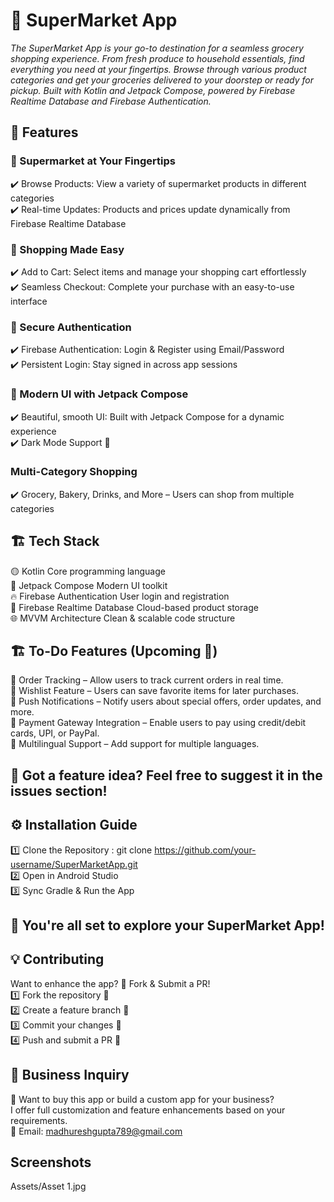 # 🛒 SuperMarket App
_The SuperMarket App is your go-to destination for a seamless grocery shopping experience. From fresh produce to household essentials, find everything you need at your fingertips. Browse through various product categories and get your groceries delivered to your doorstep or ready for pickup. Built with Kotlin and Jetpack Compose, powered by Firebase Realtime Database and Firebase Authentication._

## 🚀 Features
### 🏪 Supermarket at Your Fingertips
✔️ Browse Products: View a variety of supermarket products in different categories <br />
✔️ Real-time Updates: Products and prices update dynamically from Firebase Realtime Database<br />

### 🛒 Shopping Made Easy
✔️ Add to Cart: Select items and manage your shopping cart effortlessly <br />
✔️ Seamless Checkout: Complete your purchase with an easy-to-use interface <br />

### 🔐 Secure Authentication
✔️ Firebase Authentication: Login & Register using Email/Password <br />
✔️ Persistent Login: Stay signed in across app sessions <br />

### 🎨 Modern UI with Jetpack Compose <br />
✔️ Beautiful, smooth UI: Built with Jetpack Compose for a dynamic experience<br />
✔️ Dark Mode Support 🌙

 ### Multi-Category Shopping
✔️ Grocery, Bakery, Drinks, and More – Users can shop from multiple categories<br />


## 🏗️ Tech Stack
🟡 Kotlin	Core programming language <br />
🎨 Jetpack Compose	Modern UI toolkit<br />
🔥 Firebase Authentication	User login and registration<br />
💾 Firebase Realtime Database	Cloud-based product storage<br />
🌐 MVVM Architecture	Clean & scalable code structure<br />

## 🏗️ To-Do Features (Upcoming 🚀)
🔲 Order Tracking – Allow users to track current orders in real time.<br />
🔲 Wishlist Feature – Users can save favorite items for later purchases.<br />
🔲 Push Notifications – Notify users about special offers, order updates, and more.<br />
🔲 Payment Gateway Integration – Enable users to pay using credit/debit cards, UPI, or PayPal.<br />
🔲 Multilingual Support – Add support for multiple languages.<br />

## 📌 Got a feature idea? Feel free to suggest it in the issues section!

## ⚙️ Installation Guide
1️⃣ Clone the Repository : git clone https://github.com/your-username/SuperMarketApp.git <br />
2️⃣ Open in Android Studio <br />
3️⃣ Sync Gradle & Run the App <br />

## 🚀 You're all set to explore your SuperMarket App!

## 💡 Contributing
Want to enhance the app? 🎯 Fork & Submit a PR! <br />
1️⃣ Fork the repository 🍴<br />
2️⃣ Create a feature branch 🌿<br />
3️⃣ Commit your changes 🎯<br />
4️⃣ Push and submit a PR 🚀

## 🤝 Business Inquiry
🎯 Want to buy this app or build a custom app for your business? <br />
I offer full customization and feature enhancements based on your requirements.<br />
📧 Email: madhureshgupta789@gmail.com


## Screenshots

Assets/Asset 1.jpg
